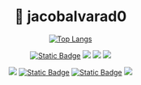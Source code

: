 <h1 align="center">👋 jacobalvarad0</h1>

<div align="center">

[![Top Langs](https://github-readme-stats.vercel.app/api/top-langs/?username=jacobalvarad0&layout=donut)](https://github.com/anuraghazra/github-readme-stats)

</div>

<div align="center">

  <a href="https://www.jacobalvarado.to"><img alt="Static Badge" src="https://img.shields.io/badge/website-blue?style=for-the-badge&logo=docsdotrs"></a>
  <a href="https://instagram.com/jacobalvarad0"><img src="https://img.shields.io/badge/Instagram-E4405F?style=for-the-badge&logo=instagram&logoColor=white"></a>
  <a href="https://discord.com/users/130020642392113152"><img src="https://img.shields.io/badge/Discord-7289DA?style=for-the-badge&logo=discord&logoColor=white"></a>
  <a href="www.linkedin.com/in/jacobalvarad0"><img src="https://img.shields.io/badge/LinkedIn-0077B5?style=for-the-badge&logo=linkedin&logoColor=white"></a>
  
  <a href="https://kubernetes.io/"><img src="https://img.shields.io/badge/kubernetes-%23326ce5.svg?style=for-the-badge&logo=kubernetes&logoColor=white"></a>
  <a href="https://www.proxmox.com/en/"><img alt="Static Badge" src="https://img.shields.io/badge/proxmox-black?style=for-the-badge&logo=proxmox&logoColor=orange"></a>
  <a href="https://obsidian.md/"><img alt="Static Badge" src="https://img.shields.io/badge/obsidian-black?style=for-the-badge&logo=obsidian&logoColor=%237C3AED"></a>
  <a href="https://github.com/antonkomarev/github-profile-views-counter"><img src="https://komarev.com/ghpvc/?username=jacobalvarad0&color=grey&style=for-the-badge"></a>

</div>
